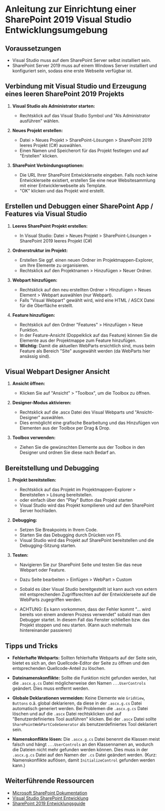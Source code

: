 # Anleitung zur Einrichtung einer SharePoint 2019 Visual Studio Entwicklungsumgebung

## Voraussetzungen

- Visual Studio muss auf dem SharePoint Server selbst installiert sein.
- SharePoint Server 2019 muss auf einem Windows Server installiert und konfiguriert sein, sodass eine erste Webseite verfügbar ist.

## Verbindung mit Visual Studio und Erzeugung eines leeren SharePoint 2019 Projekts

1. **Visual Studio als Administrator starten:**
    - Rechtsklick auf das Visual Studio Symbol und "Als Administrator ausführen" wählen.

2. **Neues Projekt erstellen:**
    - Datei > Neues Projekt > SharePoint-Lösungen > SharePoint 2019 leeres Projekt (C#) auswählen.
    - Einen Namen und Speicherort für das Projekt festlegen und auf "Erstellen" klicken.

3. **SharePoint Verbindungsoptionen:**
    - Die URL Ihrer SharePoint Entwicklerseite eingeben. Falls noch keine Entwicklerseite existiert, erstellen Sie eine neue Websitesammlung mit einer Entwicklerwebseite als Template.
    - "OK" klicken und das Projekt wird erstellt.

## Erstellen und Debuggen einer SharePoint App / Features via Visual Studio

1. **Leeres SharePoint Projekt erstellen:**
    - In Visual Studio: Datei > Neues Projekt > SharePoint-Lösungen > SharePoint 2019 leeres Projekt (C#)

2. **Ordnerstruktur im Projekt:**
    - Erstellen Sie ggf. einen neuen Ordner im Projektmappen-Explorer, um Ihre Elemente zu organisieren.
    - Rechtsklick auf den Projektnamen > Hinzufügen > Neuer Ordner.

3. **Webpart hinzufügen:**
    - Rechtsklick auf den neu erstellten Ordner > Hinzufügen > Neues Element > Webpart auswählen (nur Webpart).
    - Falls "Visual Webpart" gewählt wird, wird eine HTML / ASCX Datei für die Oberfläche erstellt.

4. **Feature hinzufügen:**
    - Rechtsklick auf den Ordner "Features" > Hinzufügen > Neue Funktion.
    - In der Feature-Ansicht (Doppelklick auf das Feature) können Sie die Elemente aus der Projektmappe zum Feature hinzufügen.
    - **Wichtig:** Damit die aktuellen WebParts ersichtlich sind, muss beim Feature als Bereich "Site" ausgewählt werden (da WebParts hier ansässig sind).

## Visual Webpart Designer Ansicht

1. **Ansicht öffnen:**
    - Klicken Sie auf "Ansicht" > "Toolbox", um die Toolbox zu öffnen.

2. **Designer-Modus aktivieren:**
    - Rechtsklick auf die .ascx Datei des Visual Webparts und "Ansicht-Designer" auswählen.
    - Dies ermöglicht eine grafische Bearbeitung und das Hinzufügen von Elementen aus der Toolbox per Drag & Drop.

3. **Toolbox verwenden:**
    - Ziehen Sie die gewünschten Elemente aus der Toolbox in den Designer und ordnen Sie diese nach Bedarf an.

## Bereitstellung und Debugging

1. **Projekt bereitstellen:**
    - Rechtsklick auf das Projekt im Projektmappen-Explorer > Bereitstellen > Lösung bereitstellen.
    - oder einfach über den "Play" Button das Projekt starten
    - Visual Studio wird das Projekt kompilieren und auf den SharePoint Server hochladen.

2. **Debugging:**
    - Setzen Sie Breakpoints in Ihrem Code.
    - Starten Sie das Debugging durch Drücken von F5.
    - Visual Studio wird das Projekt auf SharePoint bereitstellen und die Debugging-Sitzung starten.

3. **Testen:**
    - Navigieren Sie zur SharePoint Seite und testen Sie das neue Webpart oder Feature.
    - Dazu Seite bearbeiten > Einfügen > WebPart > Custom
    - Sobald es über Visual Studio bereitgestellt ist kann auch von extern mit entsprechenden Zugriffsrechten auf der Entwicklerseite auf die WebParts zugegriffen werden.

    - ACHTUNG: Es kann vorkommen, dass der Fehler kommt "... wird bereits von einem anderen Prozess verwendet" sobald man den Debugger startet. In diesem Fall das Fenster schließen bzw. das Projekt stoppen und neu starten. (Kann auch mehrmals hintereinander passieren)

## Tipps und Tricks

- **Fehlerhafte Webparts:** Sollten fehlerhafte Webparts auf der Seite sein, bietet es sich an, den Quellcode-Editor der Seite zu öffnen und den entsprechenden Quellcode-Anteil zu löschen.

- **Dateinamenskonflikte:** Sollte die Funktion nicht gefunden werden, hat die `.ascx.g.cs` Datei möglicherweise den Namen `...UserControls` geändert. Dies muss entfernt werden.

- **Globale Deklarationen vermeiden:** Keine Elemente wie `GridView`, `Buttons` o.ä. global deklarieren, da diese in der `.ascx.g.cs` Datei automatisch generiert werden. Bei Problemen die `.ascx.g.cs` Datei löschen und auf die `.ascx` Datei rechtsklicken und auf "Benutzerdefiniertes Tool ausführen" klicken. Bei der `.ascx` Datei sollte `SharePointWebPartCodeGenerator` als benutzerdefiniertes Tool deklariert sein.

- **Namenskonflikte lösen:** Die `.ascx.g.cs` Datei benennt die Klassen meist falsch und hängt `...UserControls` an den Klassennamen an, wodurch die Dateien nicht mehr gefunden werden können. Dies muss in der `.ascx.g.cs` Datei auf den Namen der `.cs` Datei geändert werden. (Kurz: Namenskonflikte auflösen, damit `InitializeControl` gefunden werden kann.)


## Weiterführende Ressourcen

- [Microsoft SharePoint Dokumentation](https://docs.microsoft.com/de-de/sharepoint/dev/)
- [Visual Studio SharePoint Entwicklung](https://docs.microsoft.com/de-de/visualstudio/sharepoint/sharepoint-development-in-visual-studio)
- [SharePoint 2019 Entwicklungsguide](https://docs.microsoft.com/de-de/sharepoint/dev/general-development/sharepoint-2019-development-platform)

